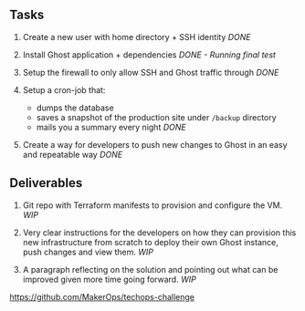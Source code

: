 ## Tasks

1. Create a new user with home directory + SSH identity _DONE_

2. Install Ghost application + dependencies _DONE - Running final test_

3. Setup the firewall to only allow SSH and Ghost traffic through _DONE_

4. Setup a cron-job that:
	* dumps the database
	* saves a snapshot of the production site under `/backup` directory
	* mails you a summary every night
	_DONE_

5. Create a way for developers to push new changes to Ghost in an easy and repeatable way _DONE_


## Deliverables

1. Git repo with Terraform manifests to provision and configure the VM. _WIP_

2. Very clear instructions for the developers on how they can provision this new infrastructure from scratch to deploy their own Ghost instance, push changes and view them. _WIP_

3. A paragraph reflecting on the solution and pointing out what can be improved given more time going forward. _WIP_

https://github.com/MakerOps/techops-challenge
